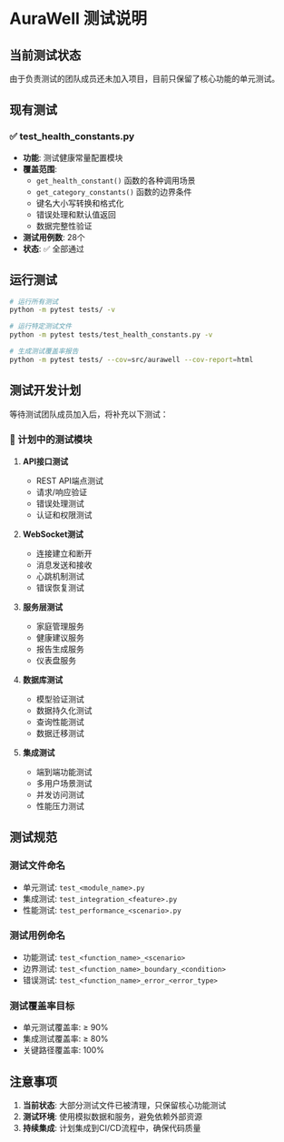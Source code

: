 # AuraWell 测试说明

## 当前测试状态

由于负责测试的团队成员还未加入项目，目前只保留了核心功能的单元测试。

## 现有测试

### ✅ test_health_constants.py
- **功能**: 测试健康常量配置模块
- **覆盖范围**: 
  - `get_health_constant()` 函数的各种调用场景
  - `get_category_constants()` 函数的边界条件
  - 键名大小写转换和格式化
  - 错误处理和默认值返回
  - 数据完整性验证
- **测试用例数**: 28个
- **状态**: ✅ 全部通过

## 运行测试

```bash
# 运行所有测试
python -m pytest tests/ -v

# 运行特定测试文件
python -m pytest tests/test_health_constants.py -v

# 生成测试覆盖率报告
python -m pytest tests/ --cov=src/aurawell --cov-report=html
```

## 测试开发计划

等待测试团队成员加入后，将补充以下测试：

### 🔄 计划中的测试模块

1. **API接口测试**
   - REST API端点测试
   - 请求/响应验证
   - 错误处理测试
   - 认证和权限测试

2. **WebSocket测试**
   - 连接建立和断开
   - 消息发送和接收
   - 心跳机制测试
   - 错误恢复测试

3. **服务层测试**
   - 家庭管理服务
   - 健康建议服务
   - 报告生成服务
   - 仪表盘服务

4. **数据库测试**
   - 模型验证测试
   - 数据持久化测试
   - 查询性能测试
   - 数据迁移测试

5. **集成测试**
   - 端到端功能测试
   - 多用户场景测试
   - 并发访问测试
   - 性能压力测试

## 测试规范

### 测试文件命名
- 单元测试: `test_<module_name>.py`
- 集成测试: `test_integration_<feature>.py`
- 性能测试: `test_performance_<scenario>.py`

### 测试用例命名
- 功能测试: `test_<function_name>_<scenario>`
- 边界测试: `test_<function_name>_boundary_<condition>`
- 错误测试: `test_<function_name>_error_<error_type>`

### 测试覆盖率目标
- 单元测试覆盖率: ≥ 90%
- 集成测试覆盖率: ≥ 80%
- 关键路径覆盖率: 100%

## 注意事项

1. **当前状态**: 大部分测试文件已被清理，只保留核心功能测试
2. **测试环境**: 使用模拟数据和服务，避免依赖外部资源
3. **持续集成**: 计划集成到CI/CD流程中，确保代码质量
